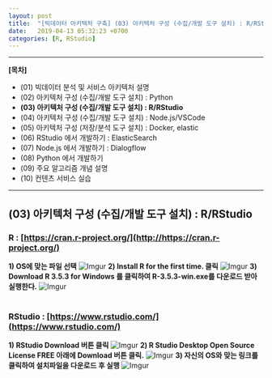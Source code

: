 ```yaml
---
layout: post
title:  "[빅데이터 아키텍처 구축] (03) 아키텍처 구성 (수집/개발 도구 설치) : R/RStudio"
date:   2019-04-13 05:32:23 +0700
categories: [R, RStudio]
---
```


___

__[목차]__

- (01) 빅데이터 분석 및 서비스 아키텍처 설명
- (02) 아키텍처 구성 (수집/개발 도구 설치) : Python
- __(03) 아키텍처 구성 (수집/개발 도구 설치) : R/RStudio__
- (04) 아키텍처 구성 (수집/개발 도구 설치) : Node.js/VSCode
- (05) 아키텍처 구성 (저장/분석 도구 설치) : Docker, elastic
- (06) RStudio 에서 개발하기 : ElasticSearch
- (07) Node.js 에서 개발하기 : Dialogflow
- (08) Python 에서 개발하기
- (09) 주요 알고리즘 개념 설명
- (10) 컨텐츠 서비스 실습

___

## (03) 아키텍처 구성 (수집/개발 도구 설치) : R/RStudio
### R : [https://cran.r-project.org/](http://https://cran.r-project.org/)
**1) OS에 맞는 파일 선택**
![Imgur](https://i.imgur.com/QOhD84J.png)
**2) Install R for the first time. 클릭**
![Imgur](https://i.imgur.com/VTQSisu.png)
**3) Download R 3.5.3 for Windows 를 클릭하여 R-3.5.3-win.exe를 다운로드 받아 실행한다.**
![Imgur](https://i.imgur.com/ql2KXYZ.png)
<br/><br/>
### RStudio : [https://www.rstudio.com/](https://www.rstudio.com/)
**1) RStudio Download 버튼 클릭**
![Imgur](https://i.imgur.com/weFs8C7.png)
**2) R Studio Desktop Open Source License FREE 아래에 Download 버튼 클릭.**
![Imgur](https://i.imgur.com/GLKrii5.png)
**3) 자신의 OS와 맞는 링크를 클릭하여 설치파일을 다운로드 후 실행**
![Imgur](https://i.imgur.com/xZCsdTv.png)
